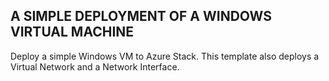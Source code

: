 ## A SIMPLE DEPLOYMENT OF A WINDOWS VIRTUAL MACHINE

Deploy a simple Windows VM to Azure Stack. 
This template also deploys a Virtual Network and a Network Interface.
